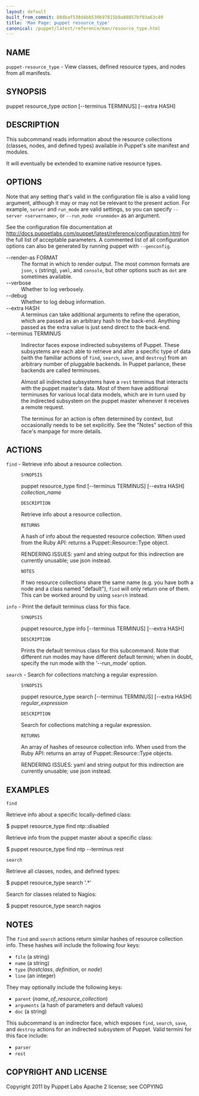 ```yaml
---
layout: default
built_from_commit: 08dbaf538d4bb530b97815b9a88857bf93a63c49
title: 'Man Page: puppet resource_type'
canonical: /puppet/latest/reference/man/resource_type.html
---
```


<div class='mp'>
<h2 id="NAME">NAME</h2>
<p class="man-name">
  <code>puppet-resource_type</code> - <span class="man-whatis">View classes, defined resource types, and nodes from all manifests.</span>
</p>

<h2 id="SYNOPSIS">SYNOPSIS</h2>

<p>puppet resource_type <var>action</var> [--terminus TERMINUS] [--extra HASH]</p>

<h2 id="DESCRIPTION">DESCRIPTION</h2>

<p>This subcommand reads information about the resource collections (classes,
nodes, and defined types) available in Puppet's site manifest and
modules.</p>

<p>It will eventually be extended to examine native resource types.</p>

<h2 id="OPTIONS">OPTIONS</h2>

<p>Note that any setting that's valid in the configuration
file is also a valid long argument, although it may or may not be
relevant to the present action. For example, <code>server</code> and <code>run_mode</code> are valid
settings, so you can specify <code>--server &lt;servername></code>, or
<code>--run_mode &lt;runmode></code> as an argument.</p>

<p>See the configuration file documentation at
<a href="http://docs.puppetlabs.com/puppet/latest/reference/configuration.html" data-bare-link="true">http://docs.puppetlabs.com/puppet/latest/reference/configuration.html</a> for the
full list of acceptable parameters. A commented list of all
configuration options can also be generated by running puppet with
<code>--genconfig</code>.</p>

<dl>
<dt>--render-as FORMAT</dt><dd>The format in which to render output. The most common formats are <code>json</code>,
<code>s</code> (string), <code>yaml</code>, and <code>console</code>, but other options such as <code>dot</code> are
sometimes available.</dd>
<dt>--verbose</dt><dd>Whether to log verbosely.</dd>
<dt class="flush">--debug</dt><dd>Whether to log debug information.</dd>
<dt>--extra HASH</dt><dd>A terminus can take additional arguments to refine the operation, which
are passed as an arbitrary hash to the back-end.  Anything passed as
the extra value is just send direct to the back-end.</dd>
<dt>--terminus TERMINUS</dt><dd><p>Indirector faces expose indirected subsystems of Puppet. These
subsystems are each able to retrieve and alter a specific type of data
(with the familiar actions of <code>find</code>, <code>search</code>, <code>save</code>, and <code>destroy</code>)
from an arbitrary number of pluggable backends. In Puppet parlance,
these backends are called terminuses.</p>

<p>Almost all indirected subsystems have a <code>rest</code> terminus that interacts
with the puppet master's data. Most of them have additional terminuses
for various local data models, which are in turn used by the indirected
subsystem on the puppet master whenever it receives a remote request.</p>

<p>The terminus for an action is often determined by context, but
occasionally needs to be set explicitly. See the "Notes" section of this
face's manpage for more details.</p></dd>
</dl>


<h2 id="ACTIONS">ACTIONS</h2>

<dl>
<dt><code>find</code> - Retrieve info about a resource collection.</dt><dd><p><code>SYNOPSIS</code></p>

<p>puppet resource_type find [--terminus TERMINUS]
[--extra HASH]
<var>collection_name</var></p>

<p><code>DESCRIPTION</code></p>

<p>Retrieve info about a resource collection.</p>

<p><code>RETURNS</code></p>

<p>A hash of info about the requested resource collection. When used from the
Ruby API: returns a Puppet::Resource::Type object.</p>

<p>RENDERING ISSUES: yaml and string output for this indirection are currently
unusable; use json instead.</p>

<p><code>NOTES</code></p>

<p>If two resource collections share the same name (e.g. you have both a node
and a class named "default"), <code>find</code> will only return one of them. This can
be worked around by using <code>search</code> instead.</p></dd>
<dt><code>info</code> - Print the default terminus class for this face.</dt><dd><p><code>SYNOPSIS</code></p>

<p>puppet resource_type info [--terminus TERMINUS] [--extra HASH]</p>

<p><code>DESCRIPTION</code></p>

<p>Prints the default terminus class for this subcommand. Note that different
run modes may have different default termini; when in doubt, specify the
run mode with the '--run_mode' option.</p></dd>
<dt><code>search</code> - Search for collections matching a regular expression.</dt><dd><p><code>SYNOPSIS</code></p>

<p>puppet resource_type search [--terminus TERMINUS]
[--extra HASH]
<var>regular_expression</var></p>

<p><code>DESCRIPTION</code></p>

<p>Search for collections matching a regular expression.</p>

<p><code>RETURNS</code></p>

<p>An array of hashes of resource collection info. When used from the Ruby API:
returns an array of Puppet::Resource::Type objects.</p>

<p>RENDERING ISSUES: yaml and string output for this indirection are currently
unusable; use json instead.</p></dd>
</dl>


<h2 id="EXAMPLES">EXAMPLES</h2>

<p><code>find</code></p>

<p>Retrieve info about a specific locally-defined class:</p>

<p>$ puppet resource_type find ntp::disabled</p>

<p>Retrieve info from the puppet master about a specific class:</p>

<p>$ puppet resource_type find ntp --terminus rest</p>

<p><code>search</code></p>

<p>Retrieve all classes, nodes, and defined types:</p>

<p>$ puppet resource_type search '.*'</p>

<p>Search for classes related to Nagios:</p>

<p>$ puppet resource_type search nagios</p>

<h2 id="NOTES">NOTES</h2>

<p>The <code>find</code> and <code>search</code> actions return similar hashes of resource collection
info. These hashes will include the following four keys:</p>

<ul>
<li><code>file</code> (a string)</li>
<li><code>name</code> (a string)</li>
<li><code>type</code> (<var>hostclass</var>, <var>definition</var>, or <var>node</var>)</li>
<li><code>line</code> (an integer)</li>
</ul>


<p>They may optionally include the following keys:</p>

<ul>
<li><code>parent</code>    (<var>name_of_resource_collection</var>)</li>
<li><code>arguments</code> (a hash of parameters and default values)</li>
<li><code>doc</code>       (a string)</li>
</ul>


<p>This subcommand is an indirector face, which exposes <code>find</code>, <code>search</code>, <code>save</code>,
and <code>destroy</code> actions for an indirected subsystem of Puppet. Valid termini for
this face include:</p>

<ul>
<li><code>parser</code></li>
<li><code>rest</code></li>
</ul>


<h2 id="COPYRIGHT-AND-LICENSE">COPYRIGHT AND LICENSE</h2>

<p>Copyright 2011 by Puppet Labs
Apache 2 license; see COPYING</p>

</div>

